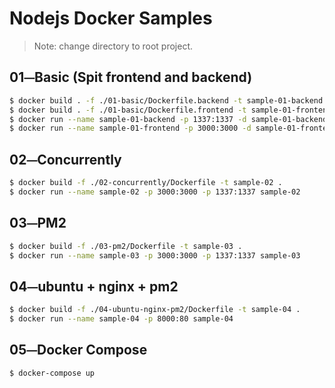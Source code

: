 # Nodejs Docker Samples

> Note: change directory to root project.

## 01⏤Basic (Spit frontend and backend)

```bash
$ docker build . -f ./01-basic/Dockerfile.backend -t sample-01-backend
$ docker build . -f ./01-basic/Dockerfile.frontend -t sample-01-frontend
$ docker run --name sample-01-backend -p 1337:1337 -d sample-01-backend
$ docker run --name sample-01-frontend -p 3000:3000 -d sample-01-frontend
```

## 02⏤Concurrently

```bash
$ docker build -f ./02-concurrently/Dockerfile -t sample-02 .
$ docker run --name sample-02 -p 3000:3000 -p 1337:1337 sample-02
```

## 03⏤PM2

```bash
$ docker build -f ./03-pm2/Dockerfile -t sample-03 .
$ docker run --name sample-03 -p 3000:3000 -p 1337:1337 sample-03
```

## 04⏤ubuntu + nginx + pm2

```bash
$ docker build -f ./04-ubuntu-nginx-pm2/Dockerfile -t sample-04 .
$ docker run --name sample-04 -p 8000:80 sample-04
```

## 05⏤Docker Compose

```bash
$ docker-compose up
```
